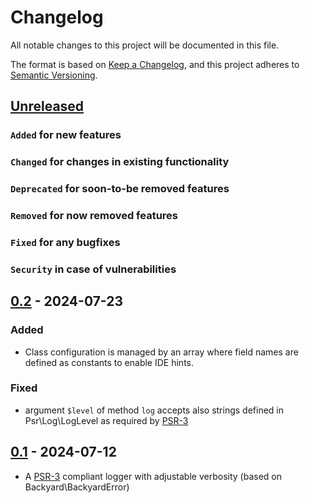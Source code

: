 # Changelog
All notable changes to this project will be documented in this file.

The format is based on [Keep a Changelog](https://keepachangelog.com/en/1.0.0/),
and this project adheres to [Semantic Versioning](https://semver.org/spec/v2.0.0.html).

## [Unreleased]
### `Added` for new features

### `Changed` for changes in existing functionality

### `Deprecated` for soon-to-be removed features

### `Removed` for now removed features

### `Fixed` for any bugfixes

### `Security` in case of vulnerabilities

## [0.2] - 2024-07-23
### Added
- Class configuration is managed by an array where field names are defined as constants to enable IDE hints.

### Fixed
- argument `$level` of method `log` accepts also strings defined in Psr\Log\LogLevel as required by [PSR-3](https://www.php-fig.org/psr/psr-3/)

## [0.1] - 2024-07-12
- A [PSR-3](https://www.php-fig.org/psr/psr-3/) compliant logger with adjustable verbosity (based on Backyard\BackyardError)

[Unreleased]: https://github.com/WorkOfStan/seablast-logger/compare/v0.2...HEAD
[0.2]: https://github.com/WorkOfStan/seablast-logger/compare/v0.1...v0.2
[0.1]: https://github.com/WorkOfStan/seablast-logger/releases/tag/v0.1
